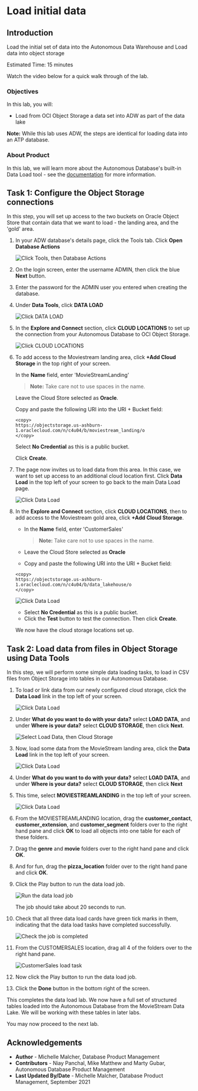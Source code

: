 # Load initial data

## Introduction

Load the initial set of data into the Autonomous Data Warehouse and Load data into object storage

Estimated  Time: 15 minutes

Watch the video below for a quick walk through of the lab.

[](youtube:0j5B2ePXvEE)

### Objectives

In this lab, you will:
* Load from OCI Object Storage a data set into ADW as part of the data lake

**Note:** While this lab uses ADW, the steps are identical for loading data into an ATP database.

### About Product

In this lab, we will learn more about the Autonomous Database's built-in Data Load tool - see the [documentation](https://docs.oracle.com/en/cloud/paas/autonomous-database/adbsa/data-load.html#GUID-E810061A-42B3-485F-92B8-3B872D790D85) for more information.

## Task 1: Configure the Object Storage connections

In this step, you will set up access to the two buckets on Oracle Object Store that contain data that we want to load - the landing area, and the 'gold' area.

1. In your ADW database's details page, click the Tools tab. Click **Open Database Actions**

	  ![Click Tools, then Database Actions](./images/DBActions.png " ")

2. On the login screen, enter the username ADMIN, then click the blue **Next** button.

3. Enter the password for the ADMIN user you entered when creating the database.

4. Under **Data Tools**, click **DATA LOAD**

    ![Click DATA LOAD](./images/dataload.png " ")

5. In the **Explore and Connect** section, click **CLOUD LOCATIONS** to set up the connection from your Autonomous Database to OCI Object Storage.

    ![Click CLOUD LOCATIONS](./images/cloudlocations.png " ")

6. To add access to the Moviestream landing area, click **+Add Cloud Storage** in the top right of your screen.

    In the **Name** field, enter 'MovieStreamLanding'

    > **Note:** Take care not to use spaces in the name.

    Leave the Cloud Store selected as **Oracle**.

    Copy and paste the following URI into the URI + Bucket field:

    ```
    <copy>
    https://objectstorage.us-ashburn-1.oraclecloud.com/n/c4u04/b/moviestream_landing/o
    </copy>
    ```

    Select **No Credential** as this is a public bucket.

    Click  **Create**.

7. The page now invites us to load data from this area. In this case, we want to set up access to an additional cloud location first. Click **Data Load** in the top left of your screen to go back to the main Data Load page.

    ![Click Data Load](./images/todataload.png " ")

8. In the **Explore and Connect** section, click **CLOUD LOCATIONS**, then to add access to the Moviestream gold area, click **+Add Cloud Storage**.

    - In the **Name** field, enter 'CustomerSales'

        > **Note:** Take care not to use spaces in the name.

    - Leave the Cloud Store selected as **Oracle**
    - Copy and paste the following URI into the URI + Bucket field:

    ```
    <copy>
    https://objectstorage.us-ashburn-1.oraclecloud.com/n/c4u04/b/data_lakehouse/o
    </copy>
    ```
    ![Click Data Load](./images/customersales2.png " ")
    
    - Select **No Credential** as this is a public bucket.
    - Click the **Test** button to test the connection. Then click **Create**.

    We now have the cloud storage locations set up.

## Task 2: Load data from files in Object Storage using Data Tools

In this step, we will perform some simple data loading tasks, to load in CSV files from Object Storage into tables in our Autonomous Database.

1. To load or link data from our newly configured cloud storage, click the **Data Load** link in the top left of your screen.

    ![Click Data Load](./images/backtodataload.png " ")

2. Under **What do you want to do with your data?** select **LOAD DATA**, and under **Where is your data?** select **CLOUD STORAGE**, then click **Next**.

    ![Select Load Data, then Cloud Storage](./images/loadfromstorage.png " ")

3. Now, load some data from the MovieStream landing area, click the **Data Load** link in the top left of your screen.

    ![Click Data Load](./images/backtodataload.png " ")

4. Under **What do you want to do with your data?** select **LOAD DATA**, and under **Where is your data?** select **CLOUD STORAGE**, then click **Next**

5. This time, select **MOVIESTREAMLANDING** in the top left of your screen.

    ![Click Data Load](./images/selectlanding.png " ")

6. From the MOVIESTREAMLANDING location, drag the **customer_contact**, **customer_extension**, and **customer_segment** folders over to the right hand pane and click **OK** to load all objects into one table for each of these folders.

7. Drag the **genre** and **movie** folders over to the right hand pane and click **OK**.

8. And for fun, drag the **pizza_location** folder over to the right hand pane and click **OK**.

9. Click the Play button to run the data load job.

    ![Run the data load job](./images/runload2.png " ")

    The job should take about 20 seconds to run.

10. Check that all three data load cards have green tick marks in them, indicating that the data load tasks have completed successfully.

    ![Check the job is completed](./images/loadcompleted2.png " ")

11. From the CUSTOMERSALES location, drag all 4 of the folders over to the right hand pane.

    ![CustomerSales load task](./images/customersales3.png " ")

12. Now click the Play button to run the data load job.

13. Click the **Done** button in the bottom right of the screen.

This completes the data load lab. We now have a full set of structured tables loaded into the Autonomous Database from the MovieStream Data Lake. We will be working with these tables in later labs.

You may now proceed to the next lab.

## Acknowledgements

* **Author** - Michelle Malcher, Database Product Management
* **Contributors** -  Niay Panchal, Mike Matthew and Marty Gubar, Autonomous Database Product Management
* **Last Updated By/Date** - Michelle Malcher, Database Product Management, September 2021
